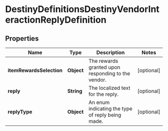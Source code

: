 
# DestinyDefinitionsDestinyVendorInteractionReplyDefinition

## Properties
Name | Type | Description | Notes
------------ | ------------- | ------------- | -------------
**itemRewardsSelection** | **Object** | The rewards granted upon responding to the vendor. |  [optional]
**reply** | **String** | The localized text for the reply. |  [optional]
**replyType** | **Object** | An enum indicating the type of reply being made. |  [optional]



